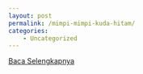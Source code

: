 ```yaml
---
layout: post
permalink: /mimpi-mimpi-kuda-hitam/
categories:
    - Uncategorized
---
```


[Baca Selengkapnya](/08)